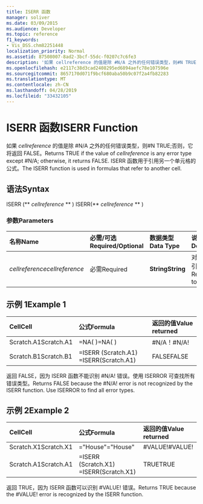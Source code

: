```yaml
---
title: ISERR 函数
manager: soliver
ms.date: 03/09/2015
ms.audience: Developer
ms.topic: reference
f1_keywords:
- Vis_DSS.chm82251448
localization_priority: Normal
ms.assetid: 87508007-8ad2-3bcf-55dc-f0207c7c6fe3
description: '如果 cellreference 的值是除 #N/A 之外的任何错误类型，则#N TRUE;否则，它将返回 FALSE。 ISERR 函数用于引用另一个单元格的公式。'
ms.openlocfilehash: e2117c38d3cad2408295ed6894aefc78e107596e
ms.sourcegitcommit: 8657170d071f9bcf680aba50b9c07f2a4fb82283
ms.translationtype: MT
ms.contentlocale: zh-CN
ms.lasthandoff: 04/28/2019
ms.locfileid: "33432105"
---
```

# <a name="iserr-function"></a><span data-ttu-id="dccc4-104">ISERR 函数</span><span class="sxs-lookup"><span data-stu-id="dccc4-104">ISERR Function</span></span>

<span data-ttu-id="dccc4-105">如果  _cellreference_ 的值是除 #N/A 之外的任何错误类型，则#N TRUE;否则，它将返回 FALSE。</span><span class="sxs-lookup"><span data-stu-id="dccc4-105">Returns TRUE if the value of  _cellreference_ is any error type except #N/A; otherwise, it returns FALSE.</span></span> <span data-ttu-id="dccc4-106">ISERR 函数用于引用另一个单元格的公式。</span><span class="sxs-lookup"><span data-stu-id="dccc4-106">The ISERR function is used in formulas that refer to another cell.</span></span> 
  
## <a name="syntax"></a><span data-ttu-id="dccc4-107">语法</span><span class="sxs-lookup"><span data-stu-id="dccc4-107">Syntax</span></span>

<span data-ttu-id="dccc4-108">ISERR (\*\* *cellreference* \*\* ) </span><span class="sxs-lookup"><span data-stu-id="dccc4-108">ISERR(\*\* *cellreference* \*\* )</span></span> 
  
### <a name="parameters"></a><span data-ttu-id="dccc4-109">参数</span><span class="sxs-lookup"><span data-stu-id="dccc4-109">Parameters</span></span>

|<span data-ttu-id="dccc4-110">**名称**</span><span class="sxs-lookup"><span data-stu-id="dccc4-110">**Name**</span></span>|<span data-ttu-id="dccc4-111">**必需/可选**</span><span class="sxs-lookup"><span data-stu-id="dccc4-111">**Required/Optional**</span></span>|<span data-ttu-id="dccc4-112">**数据类型**</span><span class="sxs-lookup"><span data-stu-id="dccc4-112">**Data Type**</span></span>|<span data-ttu-id="dccc4-113">**说明**</span><span class="sxs-lookup"><span data-stu-id="dccc4-113">**Description**</span></span>|
|:-----|:-----|:-----|:-----|
| <span data-ttu-id="dccc4-114">_cellreference_</span><span class="sxs-lookup"><span data-stu-id="dccc4-114">_cellreference_</span></span> <br/> |<span data-ttu-id="dccc4-115">必需</span><span class="sxs-lookup"><span data-stu-id="dccc4-115">Required</span></span>  <br/> |<span data-ttu-id="dccc4-116">**String**</span><span class="sxs-lookup"><span data-stu-id="dccc4-116">**String**</span></span> <br/> |<span data-ttu-id="dccc4-117">对单元格的引用。</span><span class="sxs-lookup"><span data-stu-id="dccc4-117">Reference to a cell.</span></span>  <br/> |
   
## <a name="example-1"></a><span data-ttu-id="dccc4-118">示例 1</span><span class="sxs-lookup"><span data-stu-id="dccc4-118">Example 1</span></span>

|<span data-ttu-id="dccc4-119">**Cell**</span><span class="sxs-lookup"><span data-stu-id="dccc4-119">**Cell**</span></span>|<span data-ttu-id="dccc4-120">**公式**</span><span class="sxs-lookup"><span data-stu-id="dccc4-120">**Formula**</span></span>|<span data-ttu-id="dccc4-121">**返回的值**</span><span class="sxs-lookup"><span data-stu-id="dccc4-121">**Value returned**</span></span>|
|:-----|:-----|:-----|
|<span data-ttu-id="dccc4-122">Scratch.A1</span><span class="sxs-lookup"><span data-stu-id="dccc4-122">Scratch.A1</span></span>  <br/> |<span data-ttu-id="dccc4-123">=NA( )</span><span class="sxs-lookup"><span data-stu-id="dccc4-123">=NA( )</span></span>  <br/> |<span data-ttu-id="dccc4-124">#N/A！</span><span class="sxs-lookup"><span data-stu-id="dccc4-124">#N/A!</span></span>  <br/> |
|<span data-ttu-id="dccc4-125">Scratch.B1</span><span class="sxs-lookup"><span data-stu-id="dccc4-125">Scratch.B1</span></span>  <br/> |<span data-ttu-id="dccc4-126">=ISERR (Scratch.A1) </span><span class="sxs-lookup"><span data-stu-id="dccc4-126">=ISERR(Scratch.A1)</span></span>  <br/> |<span data-ttu-id="dccc4-127">FALSE</span><span class="sxs-lookup"><span data-stu-id="dccc4-127">FALSE</span></span>  <br/> |
   
<span data-ttu-id="dccc4-p103">返回 FALSE，因为 ISERR 函数不能识别 #N/A! 错误。使用 ISERROR 可查找所有错误类型。</span><span class="sxs-lookup"><span data-stu-id="dccc4-p103">Returns FALSE because the #N/A! error is not recognized by the ISERR function. Use ISERROR to find all error types.</span></span>
  
## <a name="example-2"></a><span data-ttu-id="dccc4-131">示例 2</span><span class="sxs-lookup"><span data-stu-id="dccc4-131">Example 2</span></span>

|<span data-ttu-id="dccc4-132">**Cell**</span><span class="sxs-lookup"><span data-stu-id="dccc4-132">**Cell**</span></span>|<span data-ttu-id="dccc4-133">**公式**</span><span class="sxs-lookup"><span data-stu-id="dccc4-133">**Formula**</span></span>|<span data-ttu-id="dccc4-134">**返回的值**</span><span class="sxs-lookup"><span data-stu-id="dccc4-134">**Value returned**</span></span>|
|:-----|:-----|:-----|
|<span data-ttu-id="dccc4-135">Scratch.X1</span><span class="sxs-lookup"><span data-stu-id="dccc4-135">Scratch.X1</span></span>  <br/> |<span data-ttu-id="dccc4-136">="House"</span><span class="sxs-lookup"><span data-stu-id="dccc4-136">="House"</span></span>  <br/> |<span data-ttu-id="dccc4-137">#VALUE!</span><span class="sxs-lookup"><span data-stu-id="dccc4-137">#VALUE!</span></span>  <br/> |
|<span data-ttu-id="dccc4-138">Scratch.A1</span><span class="sxs-lookup"><span data-stu-id="dccc4-138">Scratch.A1</span></span>  <br/> |<span data-ttu-id="dccc4-139">=ISERR (Scratch.X1) </span><span class="sxs-lookup"><span data-stu-id="dccc4-139">=ISERR(Scratch.X1)</span></span>  <br/> |<span data-ttu-id="dccc4-140">TRUE</span><span class="sxs-lookup"><span data-stu-id="dccc4-140">TRUE</span></span>  <br/> |
   
<span data-ttu-id="dccc4-p104">返回 TRUE，因为 ISERR 函数可以识别 #VALUE! 错误。</span><span class="sxs-lookup"><span data-stu-id="dccc4-p104">Returns TRUE because the #VALUE! error is recognized by the ISERR function.</span></span>
  

